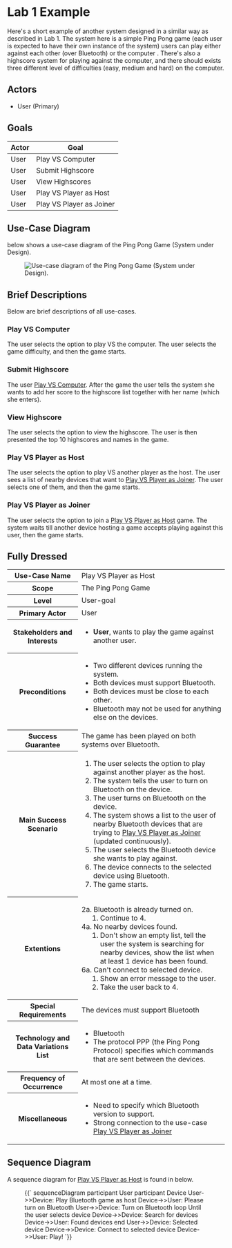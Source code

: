 <SetTitle title="Object-oriented Software Development" />

# Lab 1 Example
Here's a short example of another system designed in a similar way as described in Lab 1. The system here is a simple Ping Pong game (each user is expected to have their own instance of the system) users can play either against each other (over Bluetooth) or the computer . There's also a highscore system for playing against the computer, and there should exists three different level of difficulties (easy, medium and hard) on the computer.

## Actors
* User (Primary)

## Goals
| Actor | Goal |
|-------|------|
| User | Play VS Computer |
| User | Submit Highscore |
| User | View Highscores |
| User | Play VS Player as Host |
| User | Play VS Player as Joiner |

## Use-Case Diagram
<FigureNumber /> below shows a use-case diagram of the Ping Pong Game (System under Design).

<Figure caption="Use-case diagram of the Ping Pong Game (System under Design).">
<img src="static-files/lab-1/use-case-diagram.jpeg" alt="Use-case diagram of the Ping Pong Game (System under Design).">
</Figure>

## Brief Descriptions
Below are brief descriptions of all use-cases.

### Play VS Computer
The user selects the option to play VS the computer. The user selects the game difficulty, and then the game starts. 

### Submit Highscore
The user <u>Play VS Computer</u>. After the game the user tells the system she wants to add her score to the highscore list together with her name (which she enters). 

### View Highscore
The user selects the option to view the highscore. The user is then presented the top 10 highscores and names in the game.

### Play VS Player as Host
The user selects the option to play VS another player as the host. The user sees a list of nearby devices that want to <u>Play VS Player as Joiner</u>. The user selects one of them, and then the game starts.

### Play VS Player as Joiner
The user selects the option to join a <u>Play VS Player as Host</u> game. The system waits till another device hosting a game accepts playing against this user, then the game starts.

## Fully Dressed
<table>
    <tr>
        <th>Use-Case Name</th>
        <td>Play VS Player as Host</td>
    </tr>
    <tr>
        <th>Scope</th>
        <td>The Ping Pong Game</td>
    </tr>
    <tr>
        <th>Level</th>
        <td>User-goal</td>
    </tr>
    <tr>
        <th>Primary Actor</th>
        <td>User</td>
    </tr>
    <tr>
        <th>Stakeholders and Interests</th>
        <td>
            <ul>
                <li><b>User</b>, wants to play the game against another user.</li>
            </ul>
        </td>
    </tr>
    <tr>
        <th>Preconditions</th>
        <td>
            <ul>
                <li>Two different devices running the system.</li>
                <li>Both devices must support Bluetooth.</li>
                <li>Both devices must be close to each other.</li>
                <li>Bluetooth may not be used for anything else on the devices.</li>
            </ul>
        </td>
    </tr>
    <tr>
        <th>Success Guarantee</th>
        <td>The game has been played on both systems over Bluetooth.</td>
    </tr>
    <tr>
        <th>Main Success Scenario</th>
        <td>
            <ol>
                <li>The user selects the option to play against another player as the host.</li>
                <li>The system tells the user to turn on Bluetooth on the device.</li>
                <li>The user turns on Bluetooth on the device.</li>
                <li>The system shows a list to the user of nearby Bluetooth devices that are trying to <u>Play VS Player as Joiner</u> (updated continuously).</li>
                <li>The user selects the Bluetooth device she wants to play against.</li>
                <li>The device connects to the selected device using Bluetooth.</li>
                <li>The game starts.</li>
            </ol>
        </td>
    </tr>
    <tr>
        <th>Extentions</th>
        <td>
            <ul style="list-style-type: none; padding-left: 0;">
                <li>
                    2a. Bluetooth is already turned on.
                    <ol style="margin-left: 16px;">
                        <li>Continue to 4.</li>
                    </ol>
                </li>
                <li>
                    4a. No nearby devices found.
                    <ol style="margin-left: 16px;">
                        <li>Don't show an empty list, tell the user the system is searching for nearby devices, show the list when at least 1 device has been found.</li>
                    </ol>
                </li>
                <li>
                    6a. Can't connect to selected device.
                    <ol style="margin-left: 16px;">
                        <li>Show an error message to the user.</li>
                        <li>Take the user back to 4.</li>
                    </ol>
                </li>
            </ul>
        </td>
    </tr>
    <tr>
        <th>Special Requirements</th>
        <td>The devices must support Bluetooth</td>
    </tr>
    <tr>
        <th>Technology and Data Variations List</th>
        <td>
            <ul>
                <li>Bluetooth</li>
                <li>The protocol PPP (the Ping Pong Protocol) specifies which commands that are sent between the devices.</li>
            </ul>
        </td>
    </tr>
    <tr>
        <th>Frequency of Occurrence</th>
        <td>At most one at a time.</td>
    </tr>
    <tr>
        <th>Miscellaneous</th>
        <td>
            <ul>
                <li>Need to specify which Bluetooth version to support.</li>
                <li>Strong connection to the use-case <u>Play VS Player as Joiner</u></li>
            </ul>
        </td>
    </tr>
</table>

## Sequence Diagram
A sequence diagram for <u>Play VS Player as Host</u> is found in <FigureNumber /> below.

<Figure caption="Sequence diagram for Play VS Player as Host.">
<mermaid>
{{`
sequenceDiagram
	participant User
	participant Device
	User->>Device: Play Bluetooth game as host
	Device->>User: Please turn on Bluetooth
	User->>Device: Turn on Bluetooth
	loop Until the user selects device
		Device->>Device: Search for devices
		Device->>User: Found devices
	end
	User->>Device: Selected device
	Device->>Device: Connect to selected device
	Device->>User: Play!
`}}
</mermaid>
</Figure>